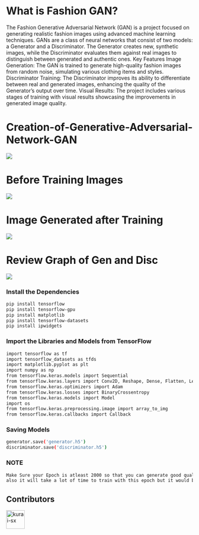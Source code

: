 # What is Fashion GAN?
The Fashion Generative Adversarial Network (GAN) is a project focused on generating realistic fashion images using advanced machine learning techniques. GANs are a class of neural networks that consist of two models: a Generator and a Discriminator. The Generator creates new, synthetic images, while the Discriminator evaluates them against real images to distinguish between generated and authentic ones.
Key Features
Image Generation: The GAN is trained to generate high-quality fashion images from random noise, simulating various clothing items and styles.
Discriminator Training: The Discriminator improves its ability to differentiate between real and generated images, enhancing the quality of the Generator’s output over time.
Visual Results: The project includes various stages of training with visual results showcasing the improvements in generated image quality.
# Creation-of-Generative-Adversarial-Network-GAN
<img src = "https://github.com/kurai-sx/Fashion-Generative-Adversarial-Network-GAN/blob/main/GAN's/Images/GAN%20Model.png" >

# Before Training Images
<img src = "https://github.com/kurai-sx/Fashion-Generative-Adversarial-Network-GAN/blob/main/GAN's/Images/Before%20Training.png" >

# Image Generated after Training
<img src = "https://github.com/kurai-sx/Fashion-Generative-Adversarial-Network-GAN/blob/main/GAN's/Images/Image%20Generation%20through%20Model.png" >

# Review Graph of Gen and Disc
<img src = "https://github.com/kurai-sx/Fashion-Generative-Adversarial-Network-GAN/blob/main/GAN's/Images/Review%20of%20Gen%20and%20Disc.png" >

### Install the Dependencies

```bash
pip install tensorflow
pip install tensorflow-gpu
pip install matplotlib
pip install tensorflow-datasets
pip install ipwidgets
```

### Import the Libraries and Models from TensorFlow 

```bash
import tensorflow as tf
import tensorflow_datasets as tfds
import matplotlib.pyplot as plt
import numpy as np
from tensorflow.keras.models import Sequential
from tensorflow.keras.layers import Conv2D, Reshape, Dense, Flatten, LeakyReLU, Dropout, UpSampling2D
from tensorflow.keras.optimizers import Adam
from tensorflow.keras.losses import BinaryCrossentropy
from tensorflow.keras.models import Model
import os
from tensorflow.keras.preprocessing.image import array_to_img
from tensorflow.keras.callbacks import Callback
```

### Saving Models
```bash
generator.save('generator.h5')
discriminator.save('discriminator.h5')
```

### NOTE
```bash
Make Sure your Epoch is atleast 2000 so that you can generate good quality of images,
also it will take a lot of time to train with this epoch but it would be worth it.
```

## Contributors
<a target="_blank" href="https://github.com/kurai-sx" ><img src="https://avatars.githubusercontent.com/u/84697122?v=4" href="https://github.com/kurai-sx" alt="kurai-sx" width="50"/></a>
